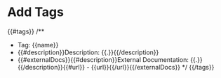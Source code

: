 # Add Tags
{{#tags}}
/**
 * Tag: {{name}}
 * {{#description}}Description: {{.}}{{/description}}
 * {{#externalDocs}}{{#description}}External Documentation: {{.}}{{/description}}{{#url}} - {{url}}{{/url}}{{/externalDocs}}
 */
{{/tags}}
